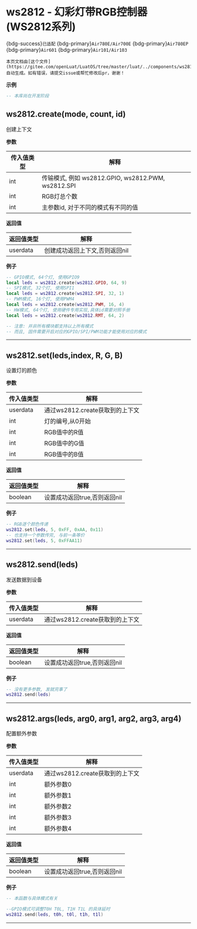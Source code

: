 # ws2812 - 幻彩灯带RGB控制器(WS2812系列)

{bdg-success}`已适配` {bdg-primary}`Air780E/Air700E` {bdg-primary}`Air780EP` {bdg-primary}`Air601` {bdg-primary}`Air101/Air103`

```{note}
本页文档由[这个文件](https://gitee.com/openLuat/LuatOS/tree/master/luat/../components/ws2812/binding/luat_lib_ws2812.c)自动生成。如有错误，请提交issue或帮忙修改后pr，谢谢！
```


**示例**

```lua
-- 本库尚在开发阶段

```

## ws2812.create(mode, count, id)



创建上下文

**参数**

|传入值类型|解释|
|-|-|
|int|传输模式, 例如 ws2812.GPIO, ws2812.PWM, ws2812.SPI|
|int|RGB灯总个数|
|int|主参数id, 对于不同的模式有不同的值|

**返回值**

|返回值类型|解释|
|-|-|
|userdata|创建成功返回上下文,否则返回nil|

**例子**

```lua
-- GPIO模式, 64个灯, 使用GPIO9
local leds = ws2812.create(ws2812.GPIO, 64, 9)
-- SPI模式, 32个灯, 使用SPI1
local leds = ws2812.create(ws2812.SPI, 32, 1)
-- PWM模式, 16个灯, 使用PWM4
local leds = ws2812.create(ws2812.PWM, 16, 4)
-- HW模式, 64个灯, 使用硬件专用实现,具体id需要对照手册
local leds = ws2812.create(ws2812.RMT, 64, 2)

-- 注意: 并非所有模块都支持以上所有模式
-- 而且, 固件需要开启对应的GPIO/SPI/PWM功能才能使用对应的模式


```

---

## ws2812.set(leds,index, R, G, B)



设置灯的颜色

**参数**

|传入值类型|解释|
|-|-|
|userdata|通过ws2812.create获取到的上下文|
|int|灯的编号,从0开始|
|int|RGB值中的R值|
|int|RGB值中的G值|
|int|RGB值中的B值|

**返回值**

|返回值类型|解释|
|-|-|
|boolean|设置成功返回true,否则返回nil|

**例子**

```lua
-- RGB逐个颜色传递
ws2812.set(leds, 5, 0xFF, 0xAA, 0x11)
-- 也支持一个参数传完, 与前一条等价
ws2812.set(leds, 5, 0xFFAA11)

```

---

## ws2812.send(leds)



发送数据到设备

**参数**

|传入值类型|解释|
|-|-|
|userdata|通过ws2812.create获取到的上下文|

**返回值**

|返回值类型|解释|
|-|-|
|boolean|设置成功返回true,否则返回nil|

**例子**

```lua
-- 没有更多参数, 发就完事了
ws2812.send(leds)

```

---

## ws2812.args(leds, arg0, arg1, arg2, arg3, arg4)



配置额外参数

**参数**

|传入值类型|解释|
|-|-|
|userdata|通过ws2812.create获取到的上下文|
|int|额外参数0|
|int|额外参数1|
|int|额外参数2|
|int|额外参数3|
|int|额外参数4|

**返回值**

|返回值类型|解释|
|-|-|
|boolean|设置成功返回true,否则返回nil|

**例子**

```lua
-- 本函数与具体模式有关

--GPIO模式可调整T0H T0L, T1H T1L 的具体延时
ws2812.send(leds, t0h, t0l, t1h, t1l)

```

---

